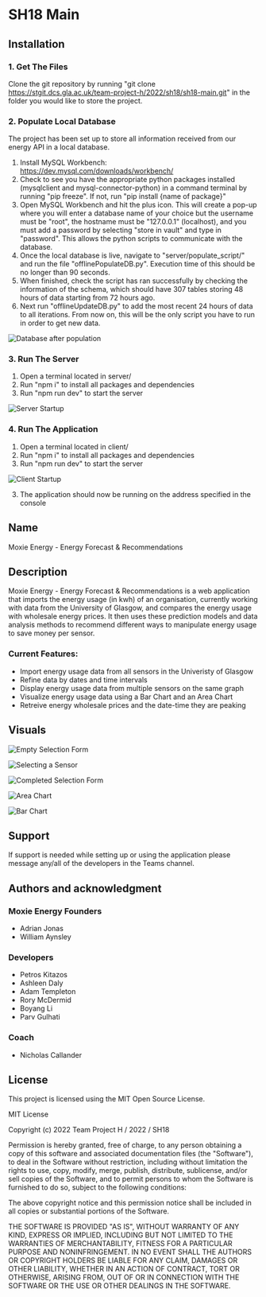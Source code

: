 # SH18 Main

## Installation

### 1. Get The Files
Clone the git repository by running 
"git clone https://stgit.dcs.gla.ac.uk/team-project-h/2022/sh18/sh18-main.git" 
in the folder you would like to store the project.

### 2. Populate Local Database
The project has been set up to store all information received from
our energy API in a local database.
1. Install MySQL Workbench: https://dev.mysql.com/downloads/workbench/
2. Check to see you have the appropriate python packages installed
(mysqlclient and mysql-connector-python) in a command terminal by running
"pip freeze". If not, run "pip install {name of package}" 
3. Open MySQL Workbench and hit the plus icon. This will create a pop-up where you 
will enter a database name of your choice but the username must be "root", the hostname
must be "127.0.0.1" (localhost), and you must add a password by selecting "store
in vault" and type in "password". This allows the python scripts to communicate with 
the database.
4. Once the local database is live, navigate to "server/populate_script/" and run the file "offlinePopulateDB.py". Execution time of this should be no longer than 90 seconds.
5. When finished, check the script has ran successfully by checking the information of the schema, which should
have 307 tables storing 48 hours of data starting from 72 hours ago.
6. Next run "offlineUpdateDB.py" to add the most recent 24 hours of data to all iterations. From now on, this will be the only script you have to run in order to get new data.

![Database after population](./visuals/moxie_db_after_pop.png)

### 3. Run The Server
1. Open a terminal located in server/
2. Run "npm i" to install all packages and dependencies 
3. Run "npm run dev" to start the server

![Server Startup](./visuals/server-terminal.png)

### 4. Run The Application
1. Open a terminal located in client/
2. Run "npm i" to install all packages and dependencies 
3. Run "npm run dev" to start the server

![Client Startup](./visuals/client-terminal.png)

3. The application should now be running on the address specified in the console

## Name

Moxie Energy - Energy Forecast & Recommendations

## Description

Moxie Energy - Energy Forecast & Recommendations is a web application that imports the energy usage (in kwh) of an organisation, currently working with data from the University of Glasgow, and compares the energy usage with wholesale energy prices. It then uses these prediction models and data analysis methods to recommend different ways to manipulate energy usage to save money per sensor.

### Current Features:
- Import energy usage data from all sensors in the Univeristy of Glasgow
- Refine data by dates and time intervals
- Display energy usage data from multiple sensors on the same graph
- Visualize energy usage data using a Bar Chart and an Area Chart
- Retreive energy wholesale prices and the date-time they are peaking


## Visuals

![Empty Selection Form](./visuals/empty-selection-form.png)

![Selecting a Sensor](./visuals/sensor-selection.png)

![Completed Selection Form](./visuals/completed-selection-form.png)

![Area Chart](./visuals/area-chart.png)

![Bar Chart](./visuals/bar-chart.png)


## Support
If support is needed while setting up or using the application please message any/all of the developers in the Teams channel.

## Authors and acknowledgment

### Moxie Energy Founders
- Adrian Jonas
- William Aynsley

### Developers
- Petros Kitazos
- Ashleen Daly
- Adam Templeton
- Rory McDermid
- Boyang Li
- Parv Gulhati

### Coach
- Nicholas Callander

## License

This project is licensed using the MIT Open Source License.

MIT License

Copyright (c) 2022 Team Project H / 2022 / SH18

Permission is hereby granted, free of charge, to any person obtaining a copy
of this software and associated documentation files (the "Software"), to deal
in the Software without restriction, including without limitation the rights
to use, copy, modify, merge, publish, distribute, sublicense, and/or sell
copies of the Software, and to permit persons to whom the Software is
furnished to do so, subject to the following conditions:

The above copyright notice and this permission notice shall be included in all
copies or substantial portions of the Software.

THE SOFTWARE IS PROVIDED "AS IS", WITHOUT WARRANTY OF ANY KIND, EXPRESS OR
IMPLIED, INCLUDING BUT NOT LIMITED TO THE WARRANTIES OF MERCHANTABILITY,
FITNESS FOR A PARTICULAR PURPOSE AND NONINFRINGEMENT. IN NO EVENT SHALL THE
AUTHORS OR COPYRIGHT HOLDERS BE LIABLE FOR ANY CLAIM, DAMAGES OR OTHER
LIABILITY, WHETHER IN AN ACTION OF CONTRACT, TORT OR OTHERWISE, ARISING FROM,
OUT OF OR IN CONNECTION WITH THE SOFTWARE OR THE USE OR OTHER DEALINGS IN THE
SOFTWARE.

